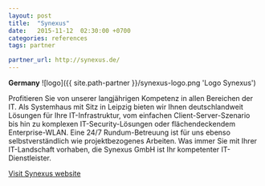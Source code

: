 ```yaml
---
layout: post
title:  "Synexus"
date:   2015-11-12  02:30:00 +0700
categories: references
tags: partner

partner_url: http://synexus.de/
---
```


**Germany**
![logo]({{ site.path-partner }}/synexus-logo.png 'Logo Synexus')

<!--more-->

Profitieren Sie von unserer langjährigen Kompetenz in allen Bereichen der IT. Als Systemhaus mit Sitz in Leipzig bieten wir Ihnen deutschlandweit Lösungen für Ihre IT-Infrastruktur, vom einfachen Client-Server-Szenario bis hin zu komplexen IT-Security-Lösungen oder flächendeckendem Enterprise-WLAN. Eine 24/7 Rundum-Betreuung ist für uns ebenso selbstverständlich wie projektbezogenes Arbeiten. Was immer Sie mit Ihrer IT-Landschaft vorhaben, die Synexus GmbH ist Ihr kompetenter IT-Dienstleister.
 

[Visit Synexus website ]({{partner_url}} )
